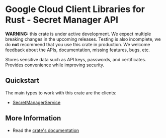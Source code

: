 # Google Cloud Client Libraries for Rust - Secret Manager API

<!-- Code generated by sidekick. DO NOT EDIT. -->

**WARNING:** this crate is under active development. We expect multiple breaking
changes in the upcoming releases. Testing is also incomplete, we do **not**
recommend that you use this crate in production. We welcome feedback about the
APIs, documentation, missing features, bugs, etc.

Stores sensitive data such as API keys, passwords, and certificates.
Provides convenience while improving security.

## Quickstart

The main types to work with this crate are the clients:

* [SecretManagerService](https://docs.rs/secretmanager-golden-protobuf/latest/secretmanager_golden_protobuf/client/struct.SecretManagerService.html)

## More Information

* Read the [crate's documentation](https://docs.rs/secretmanager-golden-protobuf/latest/secretmanager-golden-protobuf)
